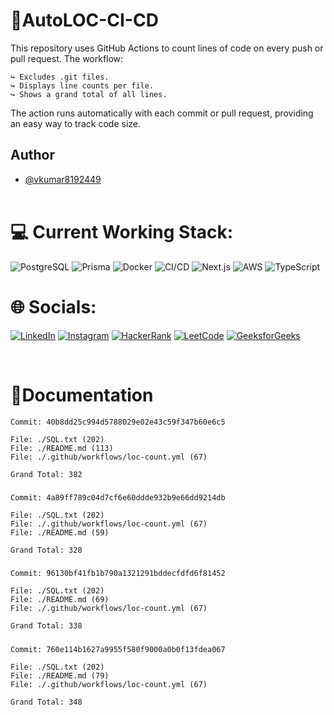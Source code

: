 # 📀AutoLOC-CI-CD

This repository uses GitHub Actions to count lines of code on every push or pull request. The workflow:

    ↪️ Excludes .git files.
    ↪️ Displays line counts per file.
    ↪️ Shows a grand total of all lines.

The action runs automatically with each commit or pull request, providing an easy way to track code size.

## Author

- [@vkumar8192449](https://github.com/vkumar8192449)<br><br>

# 💻 Current Working Stack:

![PostgreSQL](https://img.shields.io/badge/postgresql-%23316192.svg?style=for-the-badge&logo=postgresql&logoColor=white)
![Prisma](https://img.shields.io/badge/prisma-2D3748?style=for-the-badge&logo=prisma&logoColor=white)
![Docker](https://img.shields.io/badge/docker-%230db7ed.svg?style=for-the-badge&logo=docker&logoColor=white)
![CI/CD](https://img.shields.io/badge/CI%2FCD-%23F24E1E.svg?style=for-the-badge&logo=gitlab&logoColor=white)
![Next.js](https://img.shields.io/badge/Next.js-black?style=for-the-badge&logo=next.js&logoColor=white)
![AWS](https://img.shields.io/badge/AWS-%23FF9900.svg?style=for-the-badge&logo=amazon-aws&logoColor=white)
![TypeScript](https://img.shields.io/badge/typescript-%23007ACC.svg?style=for-the-badge&logo=typescript&logoColor=white)

# 🌐 Socials:

[![LinkedIn](https://img.shields.io/badge/LinkedIn-%230077B5.svg?style=for-the-badge&logo=linkedin&logoColor=white)](https://linkedin.com/in/vk8192449)
[![Instagram](https://img.shields.io/badge/Instagram-%23E4405F.svg?style=for-the-badge&logo=instagram&logoColor=white)](https://instagram.com/vinaykumar_2012)
[![HackerRank](https://img.shields.io/badge/HackerRank-%232EC866.svg?style=for-the-badge&logo=hackerrank&logoColor=white)](https://www.hackerrank.com/vkumar8192449)
[![LeetCode](https://img.shields.io/badge/LeetCode-%23FFA116.svg?style=for-the-badge&logo=leetcode&logoColor=white)](https://www.leetcode.com/vkumar8192449)
[![GeeksforGeeks](https://img.shields.io/badge/GeeksforGeeks-%2300C853.svg?style=for-the-badge&logo=geeksforgeeks&logoColor=white)](https://auth.geeksforgeeks.org/user/vkumar8192449/profile)

<br>

# 📂Documentation

    Commit: 40b8dd25c994d5788029e02e43c59f347b60e6c5

    File: ./SQL.txt (202)
    File: ./README.md (113)
    File: ./.github/workflows/loc-count.yml (67)

    Grand Total: 382

#####

    Commit: 4a89ff789c04d7cf6e60ddde932b9e66dd9214db

    File: ./SQL.txt (202)
    File: ./.github/workflows/loc-count.yml (67)
    File: ./README.md (59)

    Grand Total: 328

#####

    Commit: 96130bf41fb1b790a1321291bddecfdfd6f81452

    File: ./SQL.txt (202)
    File: ./README.md (69)
    File: ./.github/workflows/loc-count.yml (67)

    Grand Total: 338

#####

	Commit: 760e114b1627a9955f580f9000a0b0f13fdea067

	File: ./SQL.txt (202)
	File: ./README.md (79)
	File: ./.github/workflows/loc-count.yml (67)

	Grand Total: 348

#####
